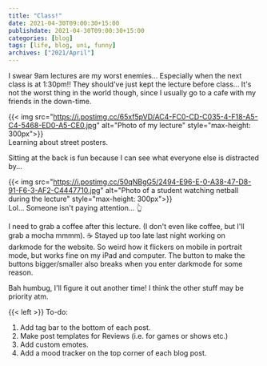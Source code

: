 ```yaml
---
title: "Class!"
date: 2021-04-30T09:00:30+15:00 
publishdate: 2021-04-30T09:00:30+15:00  
categories: [blog]
tags: [life, blog, uni, funny]
archives: ["2021/April"]
---
```


I swear 9am lectures are my worst enemies... Especially when the next class is at 1:30pm!! They should've just kept the lecture before class... It's not the worst thing in the world though, since I usually go to a cafe with my friends in the down-time.  

{{< img src="https://i.postimg.cc/65xf5pVD/AC4-FC0-CD-C035-4-F18-A5-C4-5468-ED0-A5-CE0.jpg" alt="Photo of my lecture" style="max-height: 300px">}}  
Learning about street posters.  

Sitting at the back is fun because I can see what everyone else is distracted by...  

<!--more-->
{{< img src="https://i.postimg.cc/50qNBgG5/2494-E96-E-0-A38-47-D8-91-F6-3-AF2-C4447710.jpg" alt="Photo of a student watching netball during the lecture" style="max-height: 300px">}}  
Lol... Someone isn't paying attention... :point_up_2:  

I need to grab a coffee after this lecture. (I don't even like coffee, but I'll grab a mocha mmmm). :coffee: Stayed up too late last night working on darkmode for the website. So weird how it flickers on mobile in portrait mode, but works fine on my iPad and computer. The button to make the buttons bigger/smaller also breaks when you enter darkmode for some reason.  

Bah humbug, I'll figure it out another time! I think the other stuff may be priority atm.  


{{< left >}}
To-do: <br>
1. Add tag bar to the bottom of each post. <br>
2. Make post templates for Reviews (i.e. for games or shows etc.) <br>
3. Add custom emotes. <br>
4. Add a mood tracker on the top corner of each blog post.
